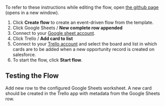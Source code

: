 To refer to these instructions while editing the flow, open [the github page](https://github.com/ot4i/app-connect-templates/blob/master/resources/markdown/Create%20a%20new%20Trello%20card%20when%20a%20new%20row%20is%20added%20in%20Google%20Sheets_instructions.md) (opens in a new window).

1. Click **Create flow** to create an event-driven flow from the template.
2. Click Google Sheets / **New complete row appended**
3. Connect to your [Google sheet account](http://ibm.biz/acgsheets).
4. Click Trello / **Add card to list**
5. Connect to your [Trello account](https://ibm.biz/actrello) and select the board and list in which cards are to be added when a new opportunity record is created on salesforce.
6. To start the flow, click **Start flow**.

## Testing the Flow

Add new row to the configured Google Sheets worksheet.  A new card should be created in the Trello app with metadata from the Google Sheets row.
